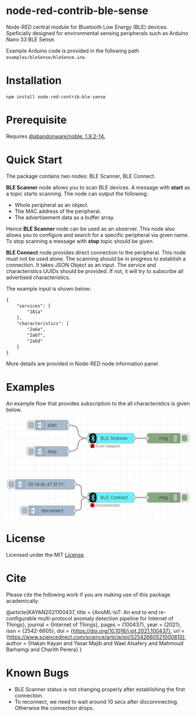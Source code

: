 # node-red-contrib-ble-sense
Node-RED central module for Bluetooth Low Energy (BLE) devices. Speficially designed for environmental sensing peripherals such as Arduino Nano 33 BLE Sense.

Example Arduino code is provided in the following path `examples/bleSense/bleSense.ino`.

# Installation

```
npm install node-red-contrib-ble-sense
```

# Prerequisite

Requires [@abandonware/noble: 1.9.2-14.](https://www.npmjs.com/package/@abandonware/noble)

# Quick Start

The package contains two nodes: BLE Scanner, BLE Connect.

**BLE Scanner** node allows you to scan BLE devices. A message with **start** as a topic starts scanning. The node can output the following:
- Whole peripheral as an object.
- The MAC address of the peripheral.
- The advertisement data as a buffer array.

Hence **BLE Scanner** node can be used as an observer. This node also allows you to configure and search for a specific peripheral via given name.
To stop scanning a message with **stop** topic should be given.

**BLE Connect** node provides direct connection to the peripheral. This node must not be used alone. The scanning should be in progress to establish a connection.
It takes JSON Object as an input. The service and characteristics UUIDs should be provided. If not, it will try to subscribe all advertised characteristics.

The example input is shown below: 
```
{
    "services": [
        "181a"
    ],
    "characteristics": [
        "2a6e",
        "2a6f",
        "2a6d"
    ]
}
```

More details are provided in Node-RED node information panel.

# Examples

An example flow that provides subscription to the all characteristics is given below.

<img src="images/exampleFlow2.png"></img>

# License

Licensed under the MIT [License](LICENSE).

# Cite

Please cite the following work if you are making use of this package academically.

@article{KAYAN2021100437,
title = {AnoML-IoT: An end to end re-configurable multi-protocol anomaly detection pipeline for Internet of Things},
journal = {Internet of Things},
pages = {100437},
year = {2021},
issn = {2542-6605},
doi = {https://doi.org/10.1016/j.iot.2021.100437},
url = {https://www.sciencedirect.com/science/article/pii/S2542660521000810},
author = {Hakan Kayan and Yasar Majib and Wael Alsafery and Mahmoud Barhamgi and Charith Perera}
}

# Known Bugs

- BLE Scanner status is not changing properly after establishing the first connection.
- To reconnect, we need to wait around 10 secs after disconnnecting. Otherwise the connection drops.


